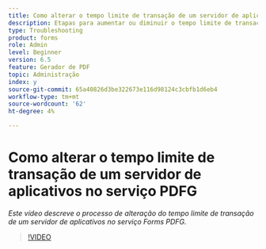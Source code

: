 ```yaml
---
title: Como alterar o tempo limite de transação de um servidor de aplicativos no serviço PDFG
description: Etapas para aumentar ou diminuir o tempo limite de transação de um servidor de aplicativos para o Gerador de PDF
type: Troubleshooting
product: forms
role: Admin
level: Beginner
version: 6.5
feature: Gerador de PDF
topic: Administração
index: y
source-git-commit: 65a40826d3be322673e116d98124c3cbfb1d6eb4
workflow-type: tm+mt
source-wordcount: '62'
ht-degree: 4%

---
```



# Como alterar o tempo limite de transação de um servidor de aplicativos no serviço PDFG

*Este vídeo descreve o processo de alteração do tempo limite de transação de um servidor de aplicativos no serviço Forms PDFG.*

>[!VIDEO](https://video.tv.adobe.com/v/335555?quality=9&learn=on)

